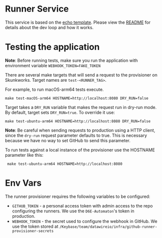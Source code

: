 # Runner Service

This service is based on the [echo
template](https://github.com/datawire/infrastructure/tree/master/echo). Please view the
[README](https://github.com/datawire/infrastructure/tree/master/echo) for details about the dev loop
and how it works.

# Testing the application

**Note**: Before running tests, make sure you run the application with environment variable `WEBHOOK_TOKEN=FAKE_TOKEN`

There are several make targets that will send a request to the provisioner on Skunkworks. Target names 
are `test-<RUNNER_TAG>`.


For example, to run macOS-arm64 tests execute.

```shell
make test-macOS-arm64 HOSTNAME=http://localhost:8080 DRY_RUN=false
```

Target takes a `DRY_RUN` variable that makes the request run in dry-run mode. By default, target sets 
`DRY_RUN=true`. To override it use:

```shell
make test-ubuntu-arm64 HOSTNAME=http://localhost:8080 DRY_RUN=false
```

**Note**: Be careful when sending requests to production using a HTTP client, since the `dry-run` 
request parameter defaults to true. This is necessary because we have no way to set GitHub to send this 
parameter. 

To run tests against a local instance of the provisioner use the HOSTNAME parameter like this:

```shell
 make test-ubuntu-arm64 HOSTNAME=http://localhost:8080
```

# Env Vars
The runner provisioner requires the following variables to be configured:
- `GITHUB_TOKEN` - a personal access token with admin access to the repo configuring the runners. 
We use the `D6E-Automaton`'s token in production.
- `WEBHOOK_TOKEN` - the secret used to configure the webhook in GitHub. We use the token stored at 
`/Keybase/team/datawireio/infra/github-runner-provisioner-secrets`